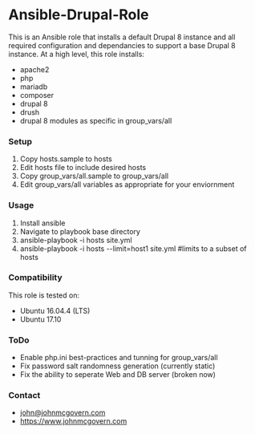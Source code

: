 # Ansible-Drupal-Role

This is an Ansible role that installs a default Drupal 8 instance and all required configuration and dependancies to support a base Drupal 8 instance. At a high level, this role installs:

- apache2
- php
- mariadb
- composer
- drupal 8
- drush
- drupal 8 modules as specific in group_vars/all

### Setup

1. Copy hosts.sample to hosts
2. Edit hosts file to include desired hosts
3. Copy group_vars/all.sample to group_vars/all
4. Edit group_vars/all variables as appropriate for your enviornment

### Usage
1. Install ansible 
2. Navigate to playbook base directory
3. ansible-playbook -i hosts site.yml
4. ansible-playbook -i hosts --limit=host1 site.yml  #limits to a subset of hosts

### Compatibility

This role is tested on:

- Ubuntu 16.04.4 (LTS)
- Ubuntu 17.10

### ToDo

- Enable php.ini best-practices and tunning for group_vars/all
- Fix password salt randomness generation (currently static)
- Fix the ability to seperate Web and DB server (broken now)

### Contact
- john@johnmcgovern.com
- https://www.johnmcgovern.com
